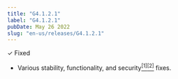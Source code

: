 ```yaml
---
title: "G4.1.2.1"
label: "G4.1.2.1"
pubDate: May 26 2022
slug: "en-us/releases/G4.1.2.1"
---
```


✓ Fixed

* Various stability, functionality, and security[<sup>[1]</sup>](https://www.mozilla.org/en-US/security/advisories/mfsa2022-19/)[<sup>[2]</sup>](https://www.mozilla.org/en-US/security/advisories/mfsa2022-21/) fixes.
